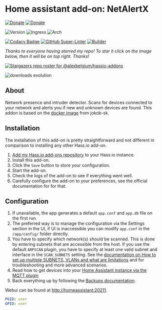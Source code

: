 # Home assistant add-on: NetAlertX

[![Donate][donation-badge]](https://www.buymeacoffee.com/alexbelgium)
[![Donate][paypal-badge]](https://www.paypal.com/donate/?hosted_button_id=DZFULJZTP3UQA)

![Version](https://img.shields.io/badge/dynamic/json?label=Version&query=%24.version&url=https%3A%2F%2Fraw.githubusercontent.com%2Falexbelgium%2Fhassio-addons%2Fmaster%2Fnetalertx%2Fconfig.json)
![Ingress](https://img.shields.io/badge/dynamic/json?label=Ingress&query=%24.ingress&url=https%3A%2F%2Fraw.githubusercontent.com%2Falexbelgium%2Fhassio-addons%2Fmaster%2Fnetalertx%2Fconfig.json)
![Arch](https://img.shields.io/badge/dynamic/json?color=success&label=Arch&query=%24.arch&url=https%3A%2F%2Fraw.githubusercontent.com%2Falexbelgium%2Fhassio-addons%2Fmaster%2Fnetalertx%2Fconfig.json)

[![Codacy Badge](https://app.codacy.com/project/badge/Grade/9c6cf10bdbba45ecb202d7f579b5be0e)](https://www.codacy.com/gh/alexbelgium/hassio-addons/dashboard?utm_source=github.com&utm_medium=referral&utm_content=alexbelgium/hassio-addons&utm_campaign=Badge_Grade)
[![GitHub Super-Linter](https://img.shields.io/github/actions/workflow/status/alexbelgium/hassio-addons/weekly-supelinter.yaml?label=Lint%20code%20base)](https://github.com/alexbelgium/hassio-addons/actions/workflows/weekly-supelinter.yaml)
[![Builder](https://img.shields.io/github/actions/workflow/status/alexbelgium/hassio-addons/onpush_builder.yaml?label=Builder)](https://github.com/alexbelgium/hassio-addons/actions/workflows/onpush_builder.yaml)

[donation-badge]: https://img.shields.io/badge/Buy%20me%20a%20coffee%20(no%20paypal)-%23d32f2f?logo=buy-me-a-coffee&style=flat&logoColor=white
[paypal-badge]: https://img.shields.io/badge/Buy%20me%20a%20coffee%20with%20Paypal-0070BA?logo=paypal&style=flat&logoColor=white

_Thanks to everyone having starred my repo! To star it click on the image below, then it will be on top right. Thanks!_

[![Stargazers repo roster for @alexbelgium/hassio-addons](https://raw.githubusercontent.com/alexbelgium/hassio-addons/master/.github/stars2.svg)](https://github.com/alexbelgium/hassio-addons/stargazers)

![downloads evolution](https://raw.githubusercontent.com/alexbelgium/hassio-addons/master/netalertx/stats.png)

## About

Network presence and intruder detector. Scans for devices connected to your network and alerts you if new and unknown devices are found.
This addon is based on the [docker image](https://github.com/jokob-sk/NetAlertX/tree/main/dockerfiles) from jokob-sk.

## Installation

The installation of this add-on is pretty straightforward and not different in
comparison to installing any other Hass.io add-on.

1. [Add my Hass.io add-ons repository][repository] to your Hass.io instance.
1. Install this add-on.
1. Click the `Save` button to store your configuration.
1. Start the add-on.
1. Check the logs of the add-on to see if everything went well.
1. Carefully configure the add-on to your preferences, see the official documentation for for that.

## Configuration

1. If unavailable, the app generates a default `app.conf` and `app.db` file on the first run.
1. The preferred way is to manage the configuration via the Settings section in the UI, if UI is inaccessible you can modify `app.conf` in the `/app/config/` folder directly.
1. You have to specify which network(s) should be scanned. This is done by entering subnets that are accessible from the host. If you use the default `ARPSCAN` plugin, you have to specify at least one valid subnet and interface in the `SCAN_SUBNETS` setting. See the [documentation on How to set up multiple SUBNETS, VLANs and what are limitations](https://github.com/jokob-sk/NetAlertX/blob/main/docs/SUBNETS.md) and for troubleshooting and more advanced scenarios.
1. Read how to get devices into your [Home Assistant instance via the MQTT plugin](https://github.com/jokob-sk/NetAlertX/blob/main/docs/HOME_ASSISTANT.md)
1. Back everything up by following the [Backups documentation](https://github.com/jokob-sk/NetAlertX/blob/main/docs/BACKUPS.md).

Webui can be found at <http://homeassistant:20211>.

```yaml
PGID: user
GPID: user
```

[repository]: https://github.com/alexbelgium/hassio-addons
